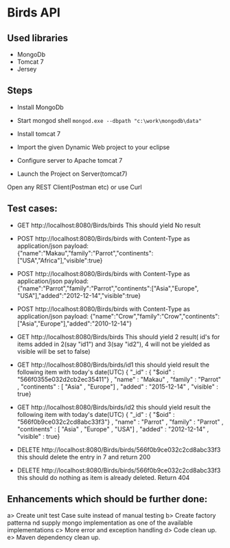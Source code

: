 # Birds API

## Used libraries
 * MongoDb
 * Tomcat 7
 * Jersey

## Steps

- Install MongoDb
- Start mongod shell
	`mongod.exe --dbpath "c:\work\mongodb\data"`

- Install tomcat 7
- Import the given Dynamic Web project to your eclipse
- Configure server to Apache tomcat 7
- Launch the Project on Server(tomcat7)

Open any REST Client(Postman etc) or use Curl

## Test cases:

- GET http://localhost:8080/Birds/birds
  This should yield No result

- POST http://localhost:8080/Birds/birds
with Content-Type as application/json
payload: {"name":"Makau","family":"Parrot","continents":["USA","Africa"],"visible":true}

- POST http://localhost:8080/Birds/birds
with Content-Type as application/json
payload: {"name":"Parrot","family":"Parrot","continents":["Asia","Europe", "USA"],"added":"2012-12-14","visible":true}

- POST http://localhost:8080/Birds/birds
with Content-Type as application/json
payload: {"name":"Crow","family":"Crow","continents":["Asia","Europe"],"added":"2010-12-14"}

- GET http://localhost:8080/Birds/birds
  This should yield 2 result( id's for items added in 2(say "id1") and 3(say "id2"), 4 will not be yielded as visible will be set to false)

- GET http://localhost:8080/Birds/birds/id1
this should yield result the following item with today's date(UTC)
{ "_id" : { "$oid" : "566f0355e032d2cb2ec35411"} , "name" : "Makau" , "family" : "Parrot" , "continents" : [ "Asia" , "Europe"] , "added" : "2015-12-14" , "visible" : true}

- GET http://localhost:8080/Birds/birds/id2
this should yield result the following item with today's date(UTC)
{ "_id" : { "$oid" : "566f0b9ce032c2cd8abc33f3"} , "name" : "Parrot" , "family" : "Parrot" , "continents" : [ "Asia" , "Europe" , "USA"] , "added" : "2012-12-14" , "visible" : true}

- DELETE http://localhost:8080/Birds/birds/566f0b9ce032c2cd8abc33f3
this should delete the entry in 7 and return 200

- DELETE http://localhost:8080/Birds/birds/566f0b9ce032c2cd8abc33f3
this should do nothing as item is already deleted. Return 404

## Enhancements which should be further done:

a> Create unit test Case suite instead of manual testing
b> Create factory patterna nd supply mongo implementation as one of the available implementations
c> More error and exception handling
d> Code clean up.
e> Maven dependency clean up.
